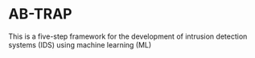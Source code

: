 # AB-TRAP
This is a five-step framework for the development of intrusion detection systems (IDS) using machine learning (ML)
